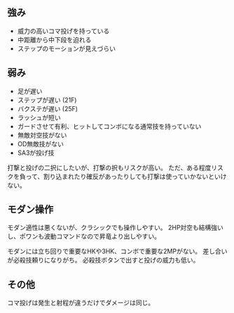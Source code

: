 ## 強み

- 威力の高いコマ投げを持っている
- 中距離から中下段を迫れる
- ステップのモーションが見えづらい

## 弱み

- 足が遅い
- ステップが遅い (21F)
- バクステが遅い (25F)
- ラッシュが短い
- ガードさせて有利、ヒットしてコンボになる通常技を持っていない
- 無敵対空技がない
- OD無敵技がない
- SA3が投げ技

打撃と投げの二択にしたいが、打撃の択もリスクが高い。
ただ、ある程度リスクを負って、割り込まれたり確反があったりしても打撃は使っていかないといけない。

## モダン操作

モダン適性は悪くないが、クラシックでも操作しやすい。
2HP対空も結構強いし、ポワンも波動コマンドなので昇竜より出しやすい。

モダンには立ち回りで重要なHKや3HK、コンボで重要な2MPがない。
差し合いが必殺技頼りになりがち。
必殺技ボタンで出すと投げの威力も低い。

## その他

コマ投げは発生と射程が違うだけでダメージは同じ。
